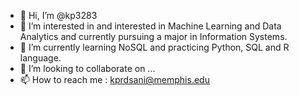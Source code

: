 - 👋 Hi, I’m @kp3283
- 👀 I’m interested in and interested in Machine Learning and Data Analytics and currently pursuing a major in Information Systems.
- 🌱 I’m currently learning NoSQL and practicing Python, SQL and R language.
- 💞️ I’m looking to collaborate on ...
- 📫 How to reach me : kprdsani@memphis.edu


<!---
kp3283/kp3283 is a ✨ special ✨ repository because its `README.md` (this file) appears on your GitHub profile.
You can click the Preview link to take a look at your changes.
--->
